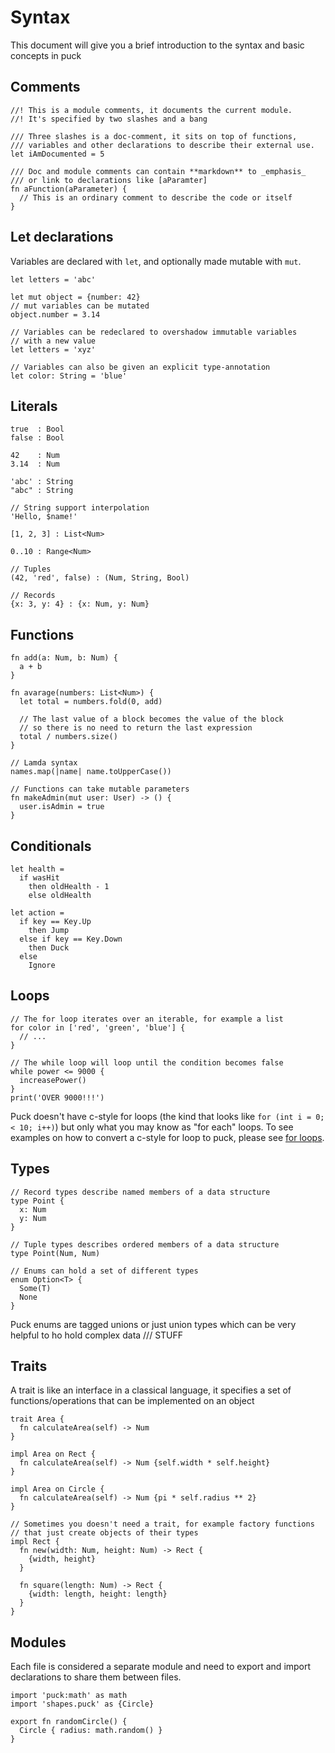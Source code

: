 # Syntax
This document will give you a brief introduction to the syntax and basic concepts in puck

## Comments
```puck
//! This is a module comments, it documents the current module.
//! It's specified by two slashes and a bang

/// Three slashes is a doc-comment, it sits on top of functions,
/// variables and other declarations to describe their external use.
let iAmDocumented = 5

/// Doc and module comments can contain **markdown** to _emphasis_
/// or link to declarations like [aParamter]
fn aFunction(aParameter) {
  // This is an ordinary comment to describe the code or itself
}
```

## Let declarations
Variables are declared with `let`, and optionally made mutable with `mut`.
```puck
let letters = 'abc'

let mut object = {number: 42}
// mut variables can be mutated
object.number = 3.14

// Variables can be redeclared to overshadow immutable variables
// with a new value
let letters = 'xyz'

// Variables can also be given an explicit type-annotation
let color: String = 'blue' 
```

## Literals
```puck
true  : Bool
false : Bool

42    : Num
3.14  : Num

'abc' : String
"abc" : String

// String support interpolation
'Hello, $name!'

[1, 2, 3] : List<Num>

0..10 : Range<Num>

// Tuples
(42, 'red', false) : (Num, String, Bool)

// Records
{x: 3, y: 4} : {x: Num, y: Num} 
```

## Functions
```puck
fn add(a: Num, b: Num) {
  a + b
}

fn avarage(numbers: List<Num>) {
  let total = numbers.fold(0, add)

  // The last value of a block becomes the value of the block
  // so there is no need to return the last expression
  total / numbers.size()
}

// Lamda syntax
names.map(|name| name.toUpperCase())

// Functions can take mutable parameters
fn makeAdmin(mut user: User) -> () {
  user.isAdmin = true
}
```

## Conditionals
```puck
let health =
  if wasHit
    then oldHealth - 1
    else oldHealth

let action =
  if key == Key.Up
    then Jump
  else if key == Key.Down
    then Duck
  else
    Ignore
```

## Loops
```puck
// The for loop iterates over an iterable, for example a list
for color in ['red', 'green', 'blue'] {
  // ...
}

// The while loop will loop until the condition becomes false
while power <= 9000 {
  increasePower()
}
print('OVER 9000!!!')
```

Puck doesn't have c-style for loops (the kind that looks like `for (int i = 0; < 10; i++)`) but
only what you may know as "for each" loops. To see examples on how to convert a c-style for loop
to puck, please see [for loops](for_loops.md).


## Types
```puck
// Record types describe named members of a data structure
type Point {
  x: Num
  y: Num
}

// Tuple types describes ordered members of a data structure
type Point(Num, Num)

// Enums can hold a set of different types
enum Option<T> {
  Some(T)
  None
}
```

Puck enums are tagged unions or just union types which can be 
very helpful to ho hold complex data /// STUFF

## Traits
A trait is like an interface in a classical language, it specifies
a set of functions/operations that can be implemented on an object
```puck
trait Area {
  fn calculateArea(self) -> Num
}

impl Area on Rect {
  fn calculateArea(self) -> Num {self.width * self.height}
}

impl Area on Circle {
  fn calculateArea(self) -> Num {pi * self.radius ** 2}
}

// Sometimes you doesn't need a trait, for example factory functions
// that just create objects of their types
impl Rect {
  fn new(width: Num, height: Num) -> Rect {
    {width, height}
  }

  fn square(length: Num) -> Rect {
    {width: length, height: length}
  }
}
```

## Modules
Each file is considered a separate module and need to export and import
declarations to share them between files.
```puck
import 'puck:math' as math
import 'shapes.puck' as {Circle}

export fn randomCircle() {
  Circle { radius: math.random() }
}
```
